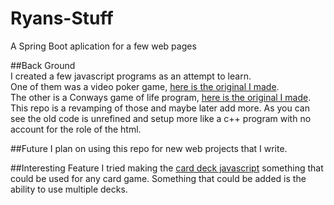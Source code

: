 # Ryans-Stuff
A Spring Boot aplication for a few web pages

##Back Ground  
I created a few javascript programs as an attempt to learn.  
One of them was a video poker game, [here is the original I made](https://github.com/Tweety79rw/javascript-video-poker-game).   
The other is a Conways game of life program, [here is the original I made](https://github.com/Tweety79rw/Conway-s-game-of-life).  
This repo is a revamping of those and maybe later add more.
As you can see the old code is unrefined and setup more like a c++ program with no account for the role of the html.

##Future
I plan on using this repo for new web projects that I write.

##Interesting Feature
I tried making the [card deck javascript]() something that could be used for any card game. Something that could be added is the
ability to use multiple decks.
